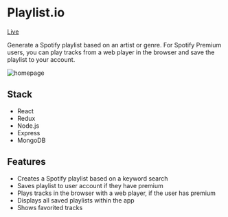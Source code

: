 # Playlist.io

[Live](https://playlist-io.netlify.com/)

Generate a Spotify playlist based on an artist or genre. For Spotify Premium users, you can play tracks from a web player in the browser and save the playlist to your account. 

![homepage](https://github.com/pxr13/playlist.io/blob/master/client/public/playlist_io.gif)


## Stack

  * React
  * Redux
  * Node.js
  * Express
  * MongoDB


## Features
  * Creates a Spotify playlist based on a keyword search
  * Saves playlist to user account if they have premium
  * Plays tracks in the browser with a web player, if the user has premium
  * Displays all saved playlists within the app
  * Shows favorited tracks

